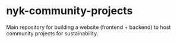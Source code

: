 # nyk-community-projects
Main repository for building a website (frontend + backend) to host community projects for sustainability.
